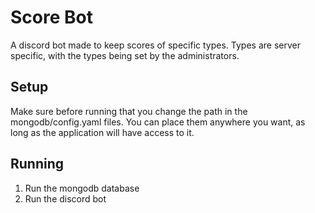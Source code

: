 # Score Bot
A discord bot made to keep scores of specific types. Types are server specific, with the types being set by the 
administrators.

## Setup
Make sure before running that you change the path in the mongodb/config.yaml files.  You can place them anywhere you 
want, as long as the application will have access to it.

## Running
1. Run the mongodb database
2. Run the discord bot
